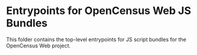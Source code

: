 # Entrypoints for OpenCensus Web JS Bundles

This folder contains the top-level entrypoints for JS script bundles for
the OpenCensus Web project.
